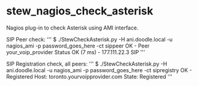 # stew_nagios_check_asterisk
Nagios plug-in to check Asterisk using AMI interface.

SIP Peer check:
'''
$ ./StewCheckAsterisk.py -H ani.doodle.local -u nagios_ami -p password_goes_here -ct sippeer
OK - Peer your_voip_provider Status OK (7 ms) - 177.111.22.3 SIP
'''

SIP Registration check, all peers:
'''
$ ./StewCheckAsterisk.py -H ani.doodle.local -u nagios_ami -p password_goes_here -ct sipregistry
OK - Registered Host: toronto.yourvoipprovider.com State: Registered
'''

